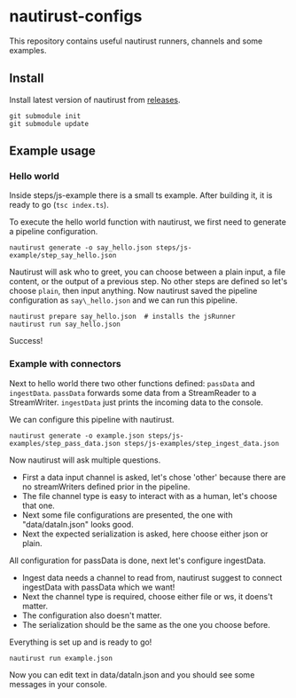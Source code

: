 # nautirust-configs

This repository contains useful nautirust runners, channels and some examples.

## Install

Install latest version of nautirust from [releases](https://github.com/ajuvercr/nautirust/releases/).
```
git submodule init
git submodule update
```

## Example usage

### Hello world

Inside steps/js-example there is a small ts example. After building it, it is ready to go (`tsc index.ts`).

To execute the hello world function with nautirust, we first need to generate a pipeline configuration.
```
nautirust generate -o say_hello.json steps/js-example/step_say_hello.json
```
Nautirust will ask who to greet, you can choose between a plain input, a file content, or the output of a previous step.
No other steps are defined so let's choose `plain`, then input anything.
Now nautirust saved the pipeline configuration as `say\_hello.json` and we can run this pipeline.
```
nautirust prepare say_hello.json  # installs the jsRunner
nautirust run say_hello.json
```
Success!


### Example with connectors 

Next to hello world there two other functions defined: `passData` and `ingestData`. `passData` forwards some data from a StreamReader to a StreamWriter.
`ingestData` just prints the incoming data to the console.

We can configure this pipeline with nautirust.
```
nautirust generate -o example.json steps/js-examples/step_pass_data.json steps/js-examples/step_ingest_data.json
```
Now nautirust will ask multiple questions.
- First a data input channel is asked, let's chose 'other' because there are no streamWriters defined prior in the pipeline.
- The file channel type is easy to interact with as a human, let's choose that one.
- Next some file configurations are presented, the one with "data/dataIn.json" looks good.
- Next the expected serialization is asked, here choose either json or plain.

All configuration for passData is done, next let's configure ingestData.
- Ingest data needs a channel to read from, nautirust suggest to connect ingestData with passData which we want!
- Next the channel type is required, choose either file or ws, it doens't matter.
- The configuration also doesn't matter.
- The serialization should be the same as the one you choose before.

Everything is set up and is ready to go!

```
nautirust run example.json
```

Now you can edit text in data/dataIn.json and you should see some messages in your console.


